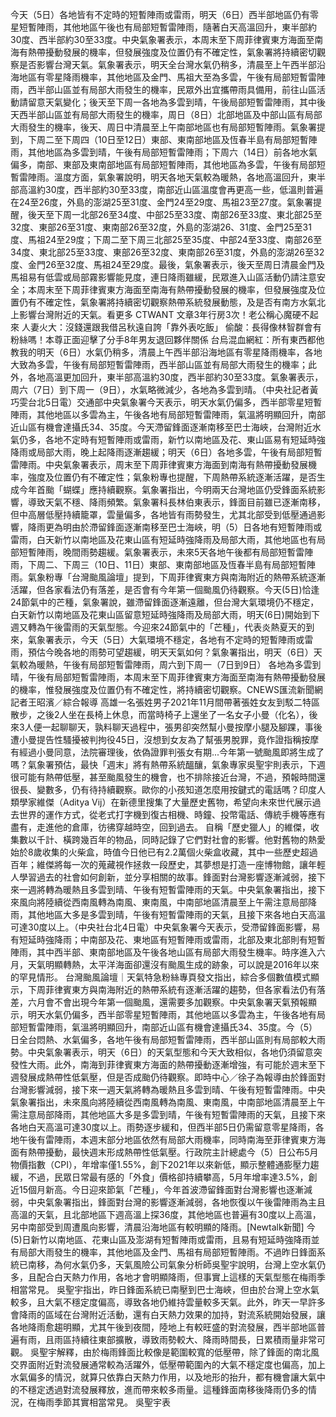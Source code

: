 今天（5日）各地皆有不定時的短暫陣雨或雷雨，明天（6日）西半部地區仍有零星短暫陣雨，其他地區午後也有局部短暫雷陣雨，隨著白天高溫回升，東半部約30度、西半部約30至33度。中央氣象署表示，本周末至下周菲律賓東方海面至南海有熱帶擾動發展的機率，但發展強度及位置仍有不確定性，氣象署將持續密切觀察是否影響台灣天氣。氣象署表示，明天全台灣水氣仍稍多，清晨至上午西半部沿海地區有零星降雨機率，其他地區及金門、馬祖大至為多雲，午後有局部短暫雷陣雨，西半部山區並有局部大雨發生的機率，民眾外出宜攜帶雨具備用，前往山區活動請留意天氣變化；後天至下周一各地為多雲到晴，午後局部短暫雷陣雨，其中後天西半部山區並有局部大雨發生的機率，周日（8日）北部地區及中部山區有局部大雨發生的機率，後天、周日中清晨至上午南部地區也有局部短暫陣雨。氣象署提到，下周二至下周四（10日至12日）東部、東南部地區及恆春半島有局部短暫陣雨，其他地區為多雲到晴，午後有局部短暫雷陣雨；下周六（14日）前各地水氣偏多，南部、東部及東南部地區有局部短暫陣雨，其他地區為多雲，午後有局部短暫雷陣雨。溫度方面，氣象署說明，明天各地天氣較為暖熱，各地高溫回升，東半部高溫約30度，西半部約30至33度，南部近山區溫度會再更高一些，低溫則普遍在24至26度，外島的澎湖25至31度、金門24至29度、馬祖23至27度。氣象署提醒，後天至下周一北部26至34度、中部25至33度、南部26至33度、東北部25至32度、東部26至31度、東南部26至32度，外島的澎湖26、31度、金門25至31度、馬祖24至29度；下周二至下周三北部25至35度、中部24至33度、南部26至34度、東北部25至33度、東部26至32度、東南部26至31度，外島的澎湖26至32度、金門26至32度、馬祖24至29度。最後，氣象署表示，後天至周日清晨金門及馬祖易有低雲或局部霧影響能見度，連日降雨雖緩，民眾進入山區活動仍請注意安全；本周末至下周菲律賓東方海面至南海有熱帶擾動發展的機率，但發展強度及位置仍有不確定性，氣象署將持續密切觀察熱帶系統發展動態，及是否有南方水氣北上影響台灣附近的天氣。看更多 CTWANT 文章3年行房3次！老公稱心魔硬不起來 人妻火大：沒錢還跟我借呂秋遠自誇「靠外表吃飯」 偷酸：長得像林智群會有粉絲嗎！本尊正面迎擊了分手8年男友退回夥伴關係 台烏混血網紅：所有東西都他教我的明天（6日）水氣仍稍多，清晨上午西半部沿海地區有零星降雨機率，各地大致為多雲，午後有局部短暫雷陣雨，西半部山區並有局部大雨發生的機率；此外，各地高溫更加回升，東半部高溫約30度，西半部約30至33度。氣象署表示，周六（7日）到下周一（9日），水氣略微減少，各地為多雲到晴。（中央社記者黃巧雯台北5日電）交通部中央氣象署今天表示，明天水氣仍偏多，西半部零星短暫陣雨，其他地區以多雲為主，午後各地有局部短暫雷陣雨，氣溫將明顯回升，南部近山區有機會達攝氏34、35度。今天滯留鋒面逐漸南移至巴士海峽，台灣附近水氣仍多，各地不定時有短暫陣雨或雷雨，新竹以南地區及花、東山區易有短延時強降雨或局部大雨，晚上起降雨逐漸趨緩；明天（6日）各地多雲，午後有局部短暫雷陣雨。中央氣象署表示，周末至下周菲律賓東方海面到南海有熱帶擾動發展機率，強度及位置仍有不確定性；氣象粉專也提醒，下周熱帶系統逐漸活躍，是否生成今年首颱「蝴蝶」應持續觀察。氣象署指出，今明兩天台灣地區仍受鋒面系統影響，導致天氣不穩、降雨頻繁。氣象署科長林伯東表示，鋒面目前雖已逐漸南移，但中高層低壓持續籠罩，雲量偏多，各地皆有雨勢發生，尤其北部受到低壓通過影響，降雨更為明由於滯留鋒面逐漸南移至巴士海峽，明（5）日各地有短暫陣雨或雷雨，白天新竹以南地區及花東山區有短延時強降雨及局部大雨，其他地區也有局部短暫陣雨，晚間雨勢趨緩。氣象署表示，未來5天各地午後都有局部短暫雷陣雨，下周二、下周三（10日、11日）東部、東南部地區及恆春半島有局部短暫陣雨。氣象粉專「台灣颱風論壇」提到，下周菲律賓東方與南海附近的熱帶系統逐漸活躍，但各家看法仍有落差，是否會有今年第一個颱風仍待觀察。今天(5日)恰逢24節氣中的芒種，氣象署說，雖滯留鋒面逐漸遠離，但台灣大氣環境仍不穩定，白天新竹以南地區及花東山區留意短延時強降雨及局部大雨，明天(6日)開始到下週又轉為午後雷雨的天氣型態。今迎來24節氣中的「芒種」，代表炎熱夏天的到來，氣象署表示，今天（5日）大氣環境不穩定，各地有不定時的短暫陣雨或雷雨，預估今晚各地的雨勢可望趨緩，明天天氣如何？氣象署指出，明天（6日）天氣較為暖熱，午後有局部短暫雷陣雨，周六到下周一（7日到9日） 各地為多雲到晴，午後有局部短暫雷陣雨，本周末至下周菲律賓東方海面至南海有熱帶擾動發展的機率，惟發展強度及位置仍有不確定性，將持續密切觀察。CNEWS匯流新聞網記者王昭濱／綜合報導 高雄一名張姓男子2021年11月間帶著張姓女友到駁二特區散步，之後2人坐在長椅上休息，而當時椅子上還坐了一名女子小曼（化名），後來3人便一起聊聊天，孰料聊天過程中，張男卻突然幫小曼按摩小腿及腳踝，事後遭小曼提告性騷擾被判拘役45日，沒想到女友為了幫張男脫罪，竟作證指稱按摩有經過小曼同意，法院審理後，依偽證罪判張女有期...今年第一號颱風即將生成了嗎？氣象署預估，最快「週末」將有熱帶系統醞釀，氣象專家吳聖宇則表示，下週很可能有熱帶低壓，甚至颱風發生的機會，也不排除接近台灣，不過，預報時間還很長、變數多，仍有待持續觀察。歐你的小孩知道怎麼用按鍵式的電話嗎？印度人類學家維傑（Aditya Vij）在新德里搜集了大量歷史舊物，希望向未來世代展示過去世界的運作方式，從老式打字機到復古相機、時鐘、投幣電話、傳統手機等應有盡有，走進他的倉庫，彷彿穿越時空，回到過去。 自稱「歷史獵人」的維傑，收集數以千計、橫跨幾百年的物品，同時記錄了它們對社會的影響。他對舊物的熱愛始於8歲收集的火柴盒，時值今日他已有2.2萬個火柴盒收藏，其中一些歷史超過百年；維傑將每一次的蒐藏視作拯救一段歷史，其夢想是打造一座博物館，讓年輕人學習過去的社會如何創新，並分享相關的故事。鋒面對台灣影響逐漸減弱，接下來一週將轉為暖熱且多雲到晴、午後有短暫雷陣雨的天氣。中央氣象署指出，接下來風向將陸續從西南風轉為南風、東南風，中南部地區清晨至上午需注意局部降雨，其他地區大多是多雲到晴，午後有短暫雷陣雨的天氣，且接下來各地白天高溫可達30度以上。（中央社台北4日電）中央氣象署今天表示，受滯留鋒面影響，易有短延時強降雨；中南部及花、東地區有短暫陣雨或雷雨，北部及東北部則有短暫陣雨，其中西半部、東南部地區及午後各地山區有局部大雨發生機率。時序進入六月，天氣明顯轉熱，太平洋海面卻還沒有颱風生成的跡象，可以說是2016年以來的罕見情形。 台灣颱風論壇｜天氣特急粉絲專頁發文指出，綜合多個數值模式顯示，下周菲律賓東方與南海附近的熱帶系統有逐漸活躍的趨勢，但各家看法仍有落差，六月會不會出現今年第一個颱風，還需要多加觀察。中央氣象署天氣預報顯示，明天水氣仍偏多，西半部零星短暫陣雨，其他地區以多雲為主，午後各地有局部短暫雷陣雨，氣溫將明顯回升，南部近山區有機會達攝氏34、35度。今（5）日全台悶熱、水氣偏多，各地午後有局部短暫雷陣雨，西半部山區則有局部較大雨勢。中央氣象署表示，明天（6日）的天氣型態和今天大致相似，各地仍須留意突發性大雨。此外，南海到菲律賓東方海面的熱帶擾動逐漸增強，有可能於週末至下週發展成熱帶性低氣壓，但是否成颱仍待觀察。即時中心／徐子為報導由於鋒面對台灣影響減弱，接下來一週天氣將轉為暖熱且多雲到晴、午後有短暫雷陣雨。中央氣象署指出，未來風向將陸續從西南風轉為南風、東南風，中南部地區清晨至上午需注意局部降雨，其他地區大多是多雲到晴，午後有短暫雷陣雨的天氣，且接下來各地白天高溫可達30度以上。雨勢逐步緩和，但西半部5日仍需留意零星降雨，各地午後有雷陣雨，本週末部分地區依然有局部大雨機率，同時南海至菲律賓東方海面有熱帶擾動，最快週末形成熱帶性低氣壓。行政院主計總處今（5）日公布5月物價指數（CPI），年增率僅1.55%，創下2021年以來新低，顯示整體通膨壓力趨緩，不過，民眾日常最有感的「外食」價格卻持續攀高，5月年增率達3.5%，創近15個月新高。今日迎來節氣「芒種」，今年首波滯留鋒面對台灣影響也逐漸減弱，中央氣象署指出，鋒面對台灣的影響逐漸減弱，各地恢復以午後雷陣雨為主且高溫的天氣，且北部地區下週高溫上探36度，其他地區也普遍有30度以上高溫，另中南部受到周遭風向影響，清晨沿海地區有較明顯的降雨。[Newtalk新聞] 今(5)日新竹以南地區、花東山區及澎湖有短暫陣雨或雷雨，且易有短延時強降雨並有局部大雨發生的機率，其他地區及金門、馬祖有局部短暫陣雨。不過昨日鋒面系統已南移，為何水氣仍多，天氣風險公司氣象分析師吳聖宇說明，台灣上空水氣仍多，且配合白天熱力作用，各地才會明顯降雨，但事實上這樣的天氣型態在梅雨季相當常見。 吳聖宇指出，昨日鋒面系統已南壓到巴士海峽，但由於台灣上空水氣較多，且大氣不穩定度偏高，導致各地仍維持雲量較多天氣。此外，昨天一早許多會降雨的區域在台灣附近活動，還有白天熱力效果的加持，對流系統開始發展，讓各地降雨愈趨明顯，尤其午後到夜間，陸地上有較旺盛的對流發展，西半部地區普遍有雨，且雨區持續往東部擴散，導致雨勢較大、降雨時間長，日累積雨量非常可觀。 吳聖宇解釋，由於梅雨鋒面比較像是範圍較寬的低壓帶，除了鋒面的南北風交界面附近對流發展通常較為活躍外，低壓帶範圍內的大氣不穩定度也偏高，加上水氣偏多的情況，就算只依靠白天熱力作用，以及地形的抬升，都有機會讓大氣中的不穩定透過對流發展釋放，進而帶來較多雨量。這種鋒面南移後降雨仍多的情況，在梅雨季節其實相當常見。 吳聖宇表